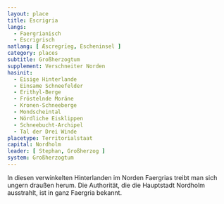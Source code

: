 ```yaml
---
layout: place
title: Escrigria
langs:
  - Faergrianisch
  - Escrigrisch
natlang: [ Æscregrīeg, Escheninsel ]
category: places
subtitle: Großherzogtum
supplement: Verschneiter Norden
hasinit:
  - Eisige Hinterlande
  - Einsame Schneefelder
  - Erithyl-Berge
  - Fröstelnde Moräne
  - Kronen-Schneeberge
  - Mondscheintal
  - Nördliche Eisklippen
  - Schneebucht-Archipel
  - Tal der Drei Winde
placetype: Territorialstaat
capital: Nordholm
leader: [ Stephan, Großherzog ]
system: Großherzogtum
---
```


In diesen verwinkelten Hinterlanden im Norden Faergrias treibt man sich ungern draußen herum. Die Authorität, die die
Hauptstadt Nordholm ausstrahlt, ist in ganz Faergria bekannt.